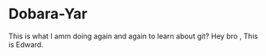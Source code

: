 # Dobara-Yar
This is what I amm doing again and again to learn about git?
Hey bro , This is Edward.
